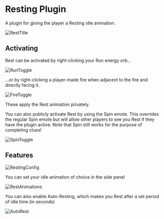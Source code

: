 # Resting Plugin
A plugin for giving the player a Resting idle animation.

![RestTitle](https://imgur.com/clYSlU2.png)

## Activating

Rest can be activated by right-clicking your Run energy orb...

![RunToggle](https://imgur.com/UiBMBpK.png)

...or by right-clicking a player-made fire when adjacent to the fire and directly facing it. 

![FireToggle](https://imgur.com/aEvebfL.png)

These apply the Rest animation privately.

You can also publicly activate Rest by using the Spin emote. This overrides the regular Spin emote but will allow other players to see you Rest if they have the plugin active. Note that Spin still works for the purpose of completing clues!

![SpinToggle](https://imgur.com/BHp6mfV.png)

## Features

![RestingConfig](https://imgur.com/4tRj5nx.png)

You can set your idle animation of choice in the side panel

![RestAnimations](https://imgur.com/UscdDPt.png)

You can also enable Auto-Resting, which makes you Rest after a set period of idle time (in seconds)

![AutoRest](https://imgur.com/63n3KtQ.png)